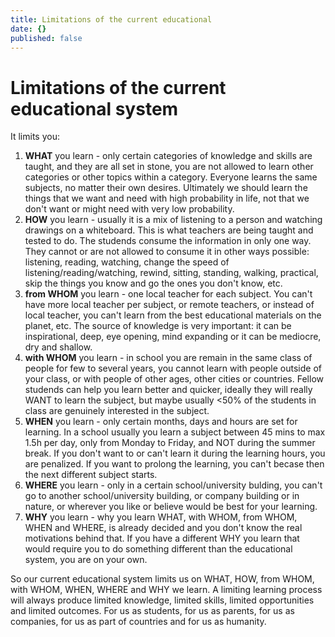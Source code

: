 ```yaml
---
title: Limitations of the current educational
date: {}
published: false
---
```


# Limitations of the current educational system

It limits you:
1) **WHAT** you learn - only certain categories of knowledge and skills are taught, and they are all set in stone, you are not allowed to learn other categories or other topics within a category. Everyone learns the same subjects, no matter their own desires. Ultimately we should learn the things that we want and need with high probability in life, not that we don't want or might need with very low probability.
2) **HOW** you learn - usually it is a mix of listening to a person and watching drawings on a whiteboard. This is what teachers are being taught and tested to do. The studends consume the information in only one way. They cannot or are not allowed to consume it in other ways possible: listening, reading, watching, change the speed of listening/reading/watching, rewind, sitting, standing, walking, practical, skip the things you know and go the ones you don't know, etc.
3) **from WHOM** you learn - one local teacher for each subject. You can't have more local teacher per subject, or remote teachers, or instead of local teacher, you can't learn from the best educational materials on the planet, etc. The source of knowledge is very important: it can be inspirational, deep, eye opening, mind expanding or it can be mediocre, dry and shallow.
4) **with WHOM** you learn - in school you are remain in the same class of people for few to several years, you cannot learn with people outside of your class, or with people of other ages, other cities or countries. Fellow studends can help you learn better and quicker, ideally they will really WANT to learn the subject, but maybe usually <50% of the students in class are genuinely interested in the subject.
5) **WHEN** you learn - only certain months, days and hours are set for learning. In a school usually you learn a subject between 45 mins to max 1.5h per day, only from Monday to Friday, and NOT during the summer break. If you don't want to or can't learn it during the learning hours, you are penalized. If you want to prolong the learning, you can't becase then the next different subject starts.
6) **WHERE** you learn - only in a certain school/university bulding, you can't go to another school/university building, or company building or in nature, or wherever you like or believe would be best for your learning.
7) **WHY** you learn - why you learn WHAT, with WHOM, from WHOM, WHEN and WHERE, is already decided and you don't know the real motivations behind that. If you have a different WHY you learn that would require you to do something different than the educational system, you are on your own.

So our current educational system limits us on WHAT, HOW, from WHOM, with WHOM, WHEN, WHERE and WHY we learn. A limiting learning process will always produce limited knowledge, limited skills, limited opportunities and limited outcomes. For us as students, for us as parents, for us as companies, for us as part of countries and for us as humanity.
